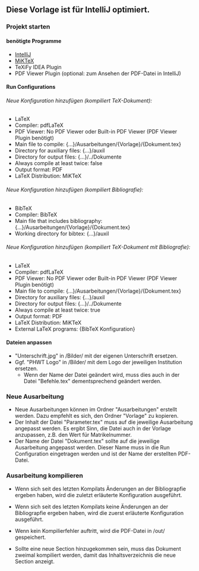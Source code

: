 ## Diese Vorlage ist für **IntelliJ** optimiert. 

### Projekt starten

  #### benötigte Programme
  * [IntelliJ](https://www.jetbrains.com/idea)
  * [MiKTeX](https://miktex.org)
  * TeXiFy IDEA Plugin
  * PDF Viewer Plugin (optional: zum Ansehen der PDF-Datei in IntelliJ)
  
  #### Run Configurations
  ###### Neue Konfiguration hinzufügen (kompiliert TeX-Dokument):
  * LaTeX
  * Compiler: pdfLaTeX
  * PDF Viewer: No PDF Viewer oder Built-in PDF Viewer (PDF Viewer Plugin benötigt)
  * Main file to compile: {...}/Ausarbeitungen/{Vorlage}/{Dokument.tex}
  * Directory for auxiliary files: {...}/auxil
  * Directory for output files: {...}/../Dokumente
  * Always compile at least twice: false
  * Output format: PDF
  * LaTeX Distribution: MiKTeX
    
  ###### Neue Konfiguration hinzufügen (kompiliert Bibliografie):
  * BibTeX
  * Compiler: BibTeX
  * Main file that includes bibliography: {...}/Ausarbeitungen/{Vorlage}/{Dokument.tex}
  * Working directory for bibtex: {...}/auxil
    
  ###### Neue Konfiguration hinzufügen (kompiliert TeX-Dokument mit Bibliografie):
  * LaTeX
  * Compiler: pdfLaTeX
  * PDF Viewer: No PDF Viewer oder Built-in PDF Viewer (PDF Viewer Plugin benötigt)
  * Main file to compile: {...}/Ausarbeitungen/{Vorlage}/{Dokument.tex}
  * Directory for auxiliary files: {...}/auxil
  * Directory for output files: {...}/../Dokumente
  * Always compile at least twice: true
  * Output format: PDF
  * LaTeX Distribution: MiKTeX
  * External LaTeX programs: {BibTeX Konfiguration}

  #### Dateien anpassen
  * "Unterschrift.jpg" in /Bilder/ mit der eigenen Unterschrift ersetzen.   
  * Ggf. "PHWT Logo" in /Bilder/ mit dem Logo der jeweiligen Institution ersetzen.
    * Wenn der Name der Datei geändert wird, muss dies auch in der Datei "Befehle.tex" dementsprechend geändert werden.
  

### Neue Ausarbeitung 
* Neue Ausarbeitungen können im Ordner "Ausarbeitungen" erstellt werden. Dazu empfehlt es sich, den Ordner "Vorlage" zu kopieren.
* Der Inhalt der Datei "Parameter.tex" muss auf die jeweilige Ausarbeitung angepasst werden. Es ergibt Sinn, die Datei auch in der Vorlage anzupassen, z.B. den Wert für Matrikelnummer.
* Der Name der Datei "Dokument.tex" sollte auf die jeweilige Ausarbeitung angepasst werden. Dieser Name muss in die Run Configuration eingetragen werden und ist der Name der erstellten PDF-Datei.

### Ausarbeitung kompilieren
* Wenn sich seit des letzten Kompilats Änderungen an der Bibliograpfie ergeben haben, wird die zuletzt erläuterte Konfiguration ausgeführt.
* Wenn sich seit des letzten Kompilats keine Änderungen an der Bibliograpfie ergeben haben, wird die zuerst erläuterte Konfiguration ausgeführt.

* Wenn kein Kompilierfehler auftritt, wird die PDF-Datei in /out/ gespeichert.
* Sollte eine neue Section hinzugekommen sein, muss das Dokument zweimal kompiliert werden, damit das Inhaltsverzeichnis die neue Section anzeigt.
